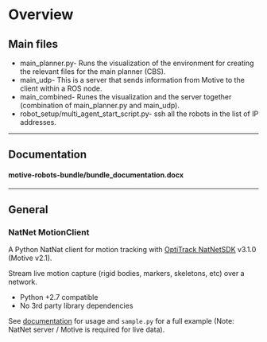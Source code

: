# Overview

## Main files
- main_planner.py- Runs the visualization of the environment for creating the relevant files for the main planner (CBS).
- main_udp- This is a server that sends information from Motive to the client within a ROS node.
- main_combined- Runes the visualization and the server together (combination of main_planner.py and main_udp).
- robot_setup/multi_agent_start_script.py- ssh all the robots in the list of IP addresses.

-----
## Documentation
#### motive-robots-bundle/bundle_documentation.docx

----
## General
### NatNet MotionClient
A Python NatNat client for motion tracking with [OptiTrack NatNetSDK](https://optitrack.com/software/natnet-sdk/) v3.1.0 (Motive v2.1).

Stream live motion capture (rigid bodies, markers, skeletons, etc) over a network.

- Python +2.7 compatible
- No 3rd party library dependencies

See [documentation](https://github.com/dudiw/natnet-motionclient/wiki) for usage 
and `sample.py` for a full example (Note: NatNet server / Motive is required for live data).
